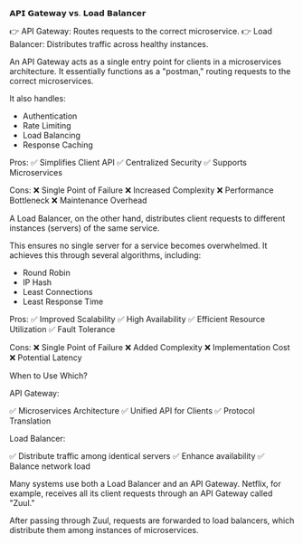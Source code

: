 𝗔𝗣𝗜 𝗚𝗮𝘁𝗲𝘄𝗮𝘆 𝘃𝘀. 𝗟𝗼𝗮𝗱 𝗕𝗮𝗹𝗮𝗻𝗰𝗲𝗿

👉 API Gateway: Routes requests to the correct microservice.
👉 Load Balancer: Distributes traffic across healthy instances.

An API Gateway acts as a single entry point for clients in a microservices architecture. It essentially functions as a "postman," routing requests to the correct microservices.

It also handles:

- Authentication
- Rate Limiting
- Load Balancing
- Response Caching

Pros:
✅ Simplifies Client API
✅ Centralized Security
✅ Supports Microservices

Cons:
❌ Single Point of Failure
❌ Increased Complexity
❌ Performance Bottleneck
❌ Maintenance Overhead

A Load Balancer, on the other hand, distributes client requests to different instances (servers) of the same service.

This ensures no single server for a service becomes overwhelmed.
It achieves this through several algorithms, including:

- Round Robin
- IP Hash
- Least Connections
- Least Response Time

Pros:
✅ Improved Scalability
✅ High Availability
✅ Efficient Resource Utilization
✅ Fault Tolerance

Cons:
❌ Single Point of Failure
❌ Added Complexity
❌ Implementation Cost
❌ Potential Latency

When to Use Which?

API Gateway:

✅ Microservices Architecture
✅ Unified API for Clients
✅ Protocol Translation

Load Balancer:

✅ Distribute traffic among identical servers
✅ Enhance availability
✅ Balance network load

Many systems use both a Load Balancer and an API Gateway. Netflix, for example, receives all its client requests through an API Gateway called "Zuul." 

After passing through Zuul, requests are forwarded to load balancers, which distribute them among instances of microservices.
